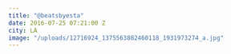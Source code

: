 ```yaml
---
title: "@beatsbyesta"
date: 2016-07-25 07:21:00 Z
city: LA
image: "/uploads/12716924_1375563882460118_1931973274_a.jpg"
---
```


